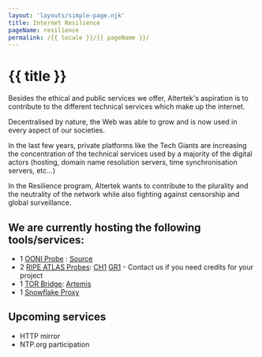 ```yaml
---
layout: 'layouts/simple-page.njk'
title: Internet Resilience
pageName: resilience
permalink: /{{ locale }}/{{ pageName }}/
---
```


# {{ title }}

Besides the ethical and public services we offer, Altertek's aspiration is to contribute to the different technical services which make up the internet.

Decentralised by nature, the Web was able to grow and is now used in every aspect of our societies.  

In the last few years, private platforms like the Tech Giants are increasing the concentration of the technical services used by a majority of the digital actors (hosting, domain name resolution servers, time synchronisation servers, etc...)

In the Resilience program, Altertek wants to contribute to the plurality and the neutrality of the network while also fighting against censorship and global surveillance.  

## We are currently hosting the following tools/services:  

- 1 [OONI Probe](https://ooni.org/) : [Source](https://github.com/altertek/docker-ooni-probe)
- 2 [RIPE ATLAS Probes](https://atlas.ripe.net/): [CH1](https://atlas.ripe.net/probes/1003795/) [GR1](https://atlas.ripe.net/probes/12474/) - Contact us if you need credits for your project
- 1 [TOR Bridge](https://bridges.torproject.org/bridges): [Artemis](https://metrics.torproject.org/rs.html#details/3CFC4EE161EAEEC566F54B09770A225A12629D98)
- 1 [Snowflake Proxy](https://snowflake.torproject.org/)
 
## Upcoming services  

- HTTP mirror
- NTP.org participation
